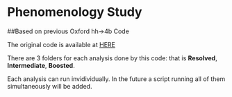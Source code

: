 # Phenomenology Study
##Based on previous Oxford hh->4b Code

The original code is available at [HERE](https://github.com/beojan/oxford-hh4b-pheno-code)

There are 3 folders for each analysis done by this code: that is __Resolved__, __Intermediate__, __Boosted__.

Each analysis can run invidividually. In the future a script running all of them simultaneously will be added.




